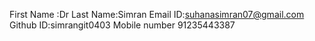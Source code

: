 First Name :Dr
Last Name:Simran
Email ID:suhanasimran07@gmail.com
Github ID:simrangit0403
Mobile number 91235443387

